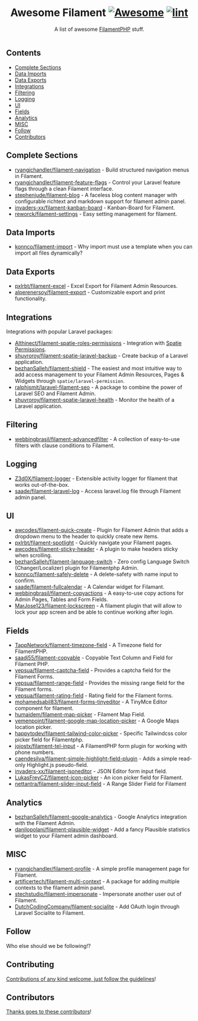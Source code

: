 <div align="center">

<!-- title -->

<!--lint ignore no-dead-urls-->

# Awesome Filament [![Awesome](https://awesome.re/badge.svg)](https://awesome.re) [![lint](https://github.com/spekulatius/awesome-filament/actions/workflows/lint.yaml/badge.svg)](https://github.com/spekulatius/awesome-filament/actions/workflows/lint.yaml)

<!-- subtitle -->

A list of awesome [FilamentPHP](https://github.com/filamentphp/filament) stuff.

<!-- image -->

<a href="" target="_blank" rel="noopener noreferrer">
  <img src="" />
</a>

<!-- description -->

</div>

<!-- TOC -->

## Contents

- [Complete Sections](#complete-sections)
- [Data Imports](#data-imports)
- [Data Exports](#data-exports)
- [Integrations](#integrations)
- [Filtering](#filtering)
- [Logging](#logging)
- [UI](#ui)
- [Fields](#fields)
- [Analytics](#analytics)
- [MISC](#misc)
- [Follow](#follow)
- [Contributors](#contributors)

<!-- CONTENT -->

## Complete Sections

- [ryangjchandler/filament-navigation](https://github.com/ryangjchandler/filament-navigation) - Build structured navigation menus in Filament.
- [ryangjchandler/filament-feature-flags](https://github.com/ryangjchandler/filament-feature-flags) - Control your Laravel feature flags through a clean Filament interface.
- [stephenjude/filament-blog](https://github.com/stephenjude/filament-blog) - A faceless blog content manager with configurable richtext and markdown support for filament admin panel.
- [invaders-xx/filament-kanban-board](https://github.com/invaders-xx/filament-kanban-board) - Kanban-Board for Filament.
- [reworck/filament-settings](https://github.com/reworck/filament-settings) - Easy setting management for filament.

## Data Imports

- [konnco/filament-import](https://github.com/konnco/filament-import) - Why import must use a template when you can import all files dynamically?

## Data Exports

- [pxlrbt/filament-excel](https://github.com/pxlrbt/filament-excel) - Excel Export for Filament Admin Resources.
- [alperenersoy/filament-export](https://github.com/alperenersoy/filament-export) - Customizable export and print functionality.

## Integrations

Integrations with popular Laravel packages:

- [Althinect/filament-spatie-roles-permissions](https://github.com/Althinect/filament-spatie-roles-permissions) - Integration with [Spatie Permissions](https://github.com/spatie/laravel-permission).
- [shuvroroy/filament-spatie-laravel-backup](https://github.com/shuvroroy/filament-spatie-laravel-backup) - Create backup of a Laravel application.
- [bezhanSalleh/filament-shield](https://github.com/bezhanSalleh/filament-shield) - The easiest and most intuitive way to add access management to your Filament Admin Resources, Pages & Widgets through `spatie/laravel-permission`.
- [ralphjsmit/laravel-filament-seo](https://github.com/ralphjsmit/laravel-filament-seo) - A package to combine the power of Laravel SEO and Filament Admin.
- [shuvroroy/filament-spatie-laravel-health](https://github.com/shuvroroy/filament-spatie-laravel-health) - Monitor the health of a Laravel application.

## Filtering

- [webbingbrasil/filament-advancedfilter](https://github.com/webbingbrasil/filament-advancedfilter) - A collection of easy-to-use filters with clause conditions to Filament.

## Logging

- [Z3d0X/filament-logger](https://github.com/Z3d0X/filament-logger) - Extensible activity logger for filament that works out-of-the-box.
- [saade/filament-laravel-log](https://github.com/saade/filament-laravel-log) - Access laravel.log file through Filament admin panel.

## UI

- [awcodes/filament-quick-create](https://github.com/awcodes/filament-quick-create) - Plugin for Filament Admin that adds a dropdown menu to the header to quickly create new items.
- [pxlrbt/filament-spotlight](https://github.com/pxlrbt/filament-spotlight) - Quickly navigate your Filament pages.
- [awcodes/filament-sticky-header](https://github.com/awcodes/filament-sticky-header) - A plugin to make headers sticky when scrolling.
- [bezhanSalleh/filament-language-switch](https://github.com/bezhanSalleh/filament-language-switch) - Zero config Language Switch (Changer/Localizer) plugin for Filamentphp Admin.
- [konnco/filament-safely-delete](https://github.com/konnco/filament-safely-delete) - A delete-safety with name input to confirm.
- [saade/filament-fullcalendar](https://github.com/saade/filament-fullcalendar) - A Calendar widget for Filamant.
- [webbingbrasil/filament-copyactions](https://github.com/webbingbrasil/filament-copyactions) - A easy-to-use copy actions for Admin Pages, Tables and Form Fields.
- [MarJose123/filament-lockscreen](https://github.com/MarJose123/filament-lockscreen) -  A filament plugin that will allow to lock your app screen and be able to continue working after login.

## Fields

- [TappNetwork/filament-timezone-field](https://github.com/TappNetwork/filament-timezone-field) - A Timezone field for FilamentPHP.
- [saadj55/filament-copyable](https://github.com/saadj55/filament-copyable) - Copyable Text Column and Field for Filament PHP.
- [yepsua/filament-captcha-field](https://github.com/yepsua/filament-captcha-field) - Provides a captcha field for the Filament Forms.
- [yepsua/filament-range-field](https://github.com/yepsua/filament-range-field) - Provides the missing range field for the Filament forms.
- [yepsua/filament-rating-field](https://github.com/yepsua/filament-rating-field) - Rating field for the Filament forms.
- [mohamedsabil83/filament-forms-tinyeditor](https://github.com/mohamedsabil83/filament-forms-tinyeditor) - A TinyMce Editor component for filament.
- [humaidem/filament-map-picker](https://github.com/humaidem/filament-map-picker) - Filament Map Field.
- [yemenpoint/filament-google-map-location-picker](https://github.com/yemenpoint/filament-google-map-location-picker) - A Google Maps location picker.
- [happytodev/filament-tailwind-color-picker](https://github.com/happytodev/filament-tailwind-color-picker) - Specific Tailwindcss color picker field for Filamentphp.
- [jojostx/filament-tel-input](https://github.com/jojostx/filament-tel-input) - A FilamentPHP form plugin for working with phone numbers.
- [caendesilva/filament-simple-highlight-field-plugin](https://github.com/caendesilva/filament-simple-highlight-field-plugin) - Adds a simple read-only Highlight.js pseudo-field.
- [invaders-xx/filament-jsoneditor](https://github.com/invaders-xx/filament-jsoneditor) - JSON Editor form input field.
- [LukasFreyCZ/filament-icon-picker](https://github.com/LukasFreyCZ/filament-icon-picker) - An icon picker field for Filament.
- [nettantra/filament-slider-input-field](https://github.com/nettantra/filament-slider-input-field) - A Range Slider Field for Filament

## Analytics

- [bezhanSalleh/filament-google-analytics](https://github.com/bezhanSalleh/filament-google-analytics) - Google Analytics integration with the Filament Admin.
- [danilopolani/filament-plausible-widget](https://github.com/danilopolani/filament-plausible-widget) - Add a fancy Plausible statistics widget to your Filament admin dashboard.

## MISC

- [ryangjchandler/filament-profile](https://github.com/ryangjchandler/filament-profile) - A simple profile management page for Filament.
- [artificertech/filament-multi-context](https://github.com/artificertech/filament-multi-context) - A package for adding multiple contexts to the filament admin panel.
- [stechstudio/filament-impersonate](https://github.com/stechstudio/filament-impersonate) - Impersonate another user out of Filament.
- [DutchCodingCompany/filament-socialite](https://github.com/DutchCodingCompany/filament-socialite) - Add OAuth login through Laravel Socialite to Filament.

<!-- END CONTENT -->

## Follow

<!-- list people worth following on social sites (Twitter, LinkedIn, GitHub, YouTube etc.) -->

Who else should we be following!?

## Contributing

[Contributions of any kind welcome, just follow the guidelines](contributing.md)!

## Contributors

[Thanks goes to these contributors](https://github.com/spekulatius/awesome-filament/graphs/contributors)!
